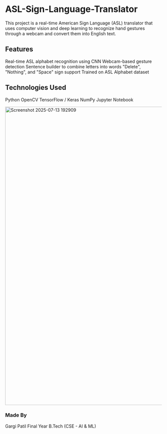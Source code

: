 # ASL-Sign-Language-Translator
This project is a real-time American Sign Language (ASL) translator that uses computer vision and deep learning to recognize hand gestures through a webcam and convert them into English text.

## Features
Real-time ASL alphabet recognition using CNN
Webcam-based gesture detection
Sentence builder to combine letters into words
"Delete", "Nothing", and "Space" sign support
Trained on ASL Alphabet dataset

## Technologies Used
Python
OpenCV
TensorFlow / Keras
NumPy
Jupyter Notebook

<img width="1822" height="957" alt="Screenshot 2025-07-13 192909" src="https://github.com/user-attachments/assets/fc7af1ec-e14e-4de7-ba9a-3f08e9c51940" />


### Made By
Gargi Patil
Final Year B.Tech (CSE - AI & ML)
